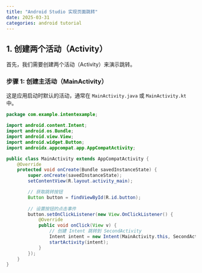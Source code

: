 ```yaml
---
title: "Android Studio 实现页面跳转"
date: 2025-03-31
categories: android tutorial
---
```


## 1. 创建两个活动（Activity）

首先，我们需要创建两个活动（Activity）来演示跳转。

### 步骤 1: 创建主活动（MainActivity）
这是应用启动时默认的活动，通常在 `MainActivity.java` 或 `MainActivity.kt` 中。

```java
package com.example.intentexample;

import android.content.Intent;
import android.os.Bundle;
import android.view.View;
import android.widget.Button;
import androidx.appcompat.app.AppCompatActivity;

public class MainActivity extends AppCompatActivity {
    @Override
    protected void onCreate(Bundle savedInstanceState) {
        super.onCreate(savedInstanceState);
        setContentView(R.layout.activity_main);

        // 获取跳转按钮
        Button button = findViewById(R.id.button);
        
        // 设置按钮的点击事件
        button.setOnClickListener(new View.OnClickListener() {
            @Override
            public void onClick(View v) {
                // 创建 Intent 跳转到 SecondActivity
                Intent intent = new Intent(MainActivity.this, SecondActivity.class);
                startActivity(intent);
            }
        });
    }
}
